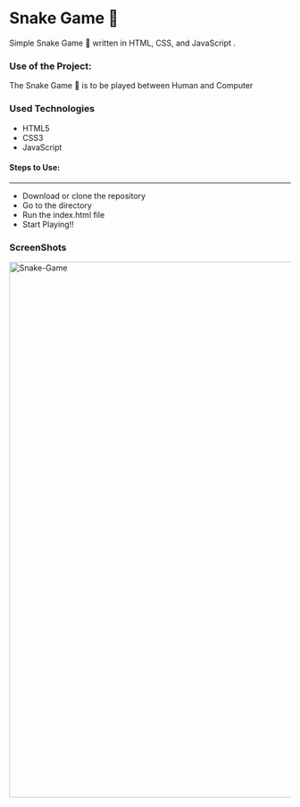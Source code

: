 <h1>Snake Game 🐍</h1>

<p>Simple Snake Game 🐍 written in HTML, CSS, and JavaScript .</p>

### Use of the Project:

<p>The Snake Game 🐍 is to be played between Human and Computer</p>

<h3>Used Technologies</h3>
<ul>
  <li>HTML5</li>
  <li>CSS3</li>
  <li>JavaScript</li>
</ul>

#### Steps to Use:

---

- Download or clone the repository
- Go to the directory
- Run the index.html file
- Start Playing!!

<h3> ScreenShots </h3> 
<img width="960" alt="Snake-Game" src="https://user-images.githubusercontent.com/64218887/124417994-0edb5000-dd78-11eb-9e4a-e0d651ee0f32.png">

<br>


